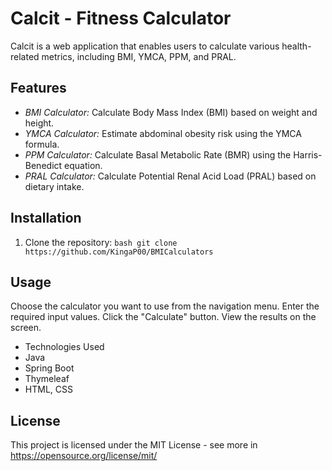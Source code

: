 # Calcit - Fitness Calculator

Calcit is a web application that enables users to calculate various health-related metrics, including BMI, YMCA, PPM, and PRAL.

## Features

- *BMI Calculator:* Calculate Body Mass Index (BMI) based on weight and height.
- *YMCA Calculator:* Estimate abdominal obesity risk using the YMCA formula.
- *PPM Calculator:* Calculate Basal Metabolic Rate (BMR) using the Harris-Benedict equation.
- *PRAL Calculator:* Calculate Potential Renal Acid Load (PRAL) based on dietary intake.
	
## Installation

1. Clone the repository:
```bash git clone https://github.com/KingaP00/BMICalculators ```

## Usage
Choose the calculator you want to use from the navigation menu.
Enter the required input values.
Click the "Calculate" button.
View the results on the screen.

- Technologies Used
- Java
- Spring Boot
- Thymeleaf
- HTML, CSS

## License
This project is licensed under the MIT License - see more  in https://opensource.org/license/mit/
